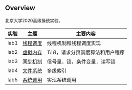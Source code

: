 ## Overview
北京大学2020高级操统实验。

| 实验 | 主题                                     | 主要内容                          |
| ---- | ---------------------------------------- | --------------------------------- |
| lab1 | [线程调度](labs/Thread/README.md)        | 线程机制和线程调度实现            |
| lab2 | [虚拟内存](labs/VirtualMemory/README.md) | *TLB*，请求分页调度算法和用户程序 |
| lab3 | [同步机制](labs/Synchronize/README.md)   | 信号量，锁，条件变量，读写锁      |
| lab4 | [文件系统](labs/FileSystem/README.md)    | 多级索引|
| lab5 | [系统调用](labs/Syscall/README.md)       | 实现系统调用                      |


